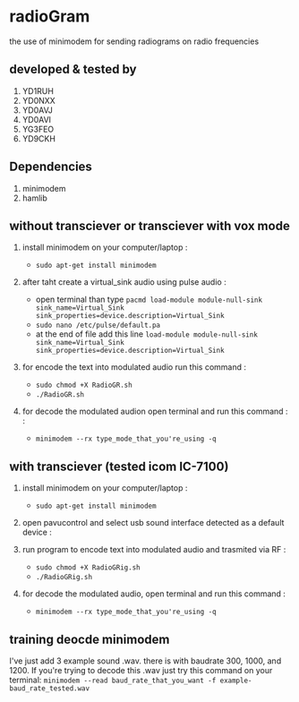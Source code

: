 # radioGram
the use of minimodem for sending radiograms on radio frequencies

## developed & tested by
1. YD1RUH
2. YD0NXX
3. YD0AVJ
4. YD0AVI
5. YG3FEO
6. YD9CKH

## Dependencies
1. minimodem
2. hamlib

## without transciever or transciever with vox mode
1. install minimodem on your computer/laptop : 
   + ```sudo apt-get install minimodem```

2. after taht create a virtual_sink audio using pulse audio : 
   + open terminal than type ```pacmd load-module module-null-sink sink_name=Virtual_Sink sink_properties=device.description=Virtual_Sink```
   + ```sudo nano /etc/pulse/default.pa```
   + at the end of file add this line ```load-module module-null-sink sink_name=Virtual_Sink sink_properties=device.description=Virtual_Sink```

3. for encode the text into modulated audio run this command :
   + ```sudo chmod +X RadioGR.sh```
   + ```./RadioGR.sh```

4. for decode the modulated audion open terminal and run this command : :
   + ```minimodem --rx type_mode_that_you're_using -q```

## with transciever (tested icom IC-7100)
1. install minimodem on your computer/laptop : 
   + ```sudo apt-get install minimodem```

2. open pavucontrol and select usb sound interface detected as a default device :

3. run program to encode text into modulated audio and trasmited via RF :
   + ```sudo chmod +X RadioGRig.sh```
   + ```./RadioGRig.sh```

4. for decode the modulated audio, open terminal and run this command :
   + ```minimodem --rx type_mode_that_you're_using -q```

## training deocde minimodem
I've just add 3 example sound .wav. there is with baudrate 300, 1000, and 1200. If you're trying to decode this .wav just try this command on your terminal:
```minimodem --read baud_rate_that_you_want -f example-baud_rate_tested.wav```
